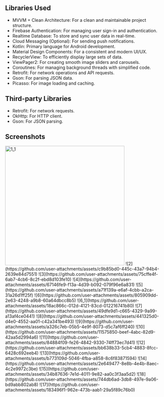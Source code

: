 
## Libraries Used

- MVVM + Clean Architecture: For a clean and maintainable project structure.
- Firebase Authentication: For managing user sign-in and authentication.
-	Realtime Database: To store and sync user data in real-time.
-	Cloud Messaging (Optional): For sending push notifications.
-	Kotlin: Primary language for Android development.
-	Material Design Components: For a consistent and modern UI/UX.
-	RecyclerView: To efficiently display large sets of data.
-	ViewPager2: For creating smooth image sliders and carousels.
-	Coroutines: For managing background threads with simplified code.
-	Retrofit: For network operations and API requests.
-	Gson: For parsing JSON data.
-	Picasso: For image loading and caching.

## Third-party Libraries
- Retrofit: For network requests.
- OkHttp: For HTTP client.
- Gson: For JSON parsing.

## Screenshots
<img width="386" alt="1_1" src="https://github.com/user-attachments/assets/ad87e69d-677a-4fed-936b-c97ee8790de4">
![2](https://github.com/user-attachments/assets/c9b85bd0-445c-43a7-94b4-2639e84d7551)
![3](https://github.com/user-attachments/assets/75cffe4f-6ab7-4cb6-8c2f-ebd8d103fe10)
![4](https://github.com/user-attachments/assets/67146fe9-f13a-4d39-b092-079f96e6a831)
![5](https://github.com/user-attachments/assets/a71f139a-e6af-4cbb-a2ca-31a26d1ff25f)
![6](https://github.com/user-attachments/assets/805909dd-2e63-4248-a9b8-60a64dbcc8b5)
![6_1](https://github.com/user-attachments/assets/18ac866c-012d-4121-83cd-012216741b80)
![7](https://github.com/user-attachments/assets/49dfe9d1-c665-4329-9a99-a13af4ce0441)
![8](https://github.com/user-attachments/assets/441325d0-d4e0-4552-aa01-c42a341be493)
![9](https://github.com/user-attachments/assets/a326c7eb-05b5-4e9f-8073-d5c7af6ff240)
![10](https://github.com/user-attachments/assets/11575850-beef-4abc-82d9-42aa5d2994a6)
![11](https://github.com/user-attachments/assets/84884f09-fe26-4842-9330-74ff73ec7d41)
![12](https://github.com/user-attachments/assets/bb638b33-5cb4-4883-8fcc-6428c692eeb4)
![13](https://github.com/user-attachments/assets/b773109d-5046-4fba-a858-8c6f83871594)
![14](https://github.com/user-attachments/assets/2e649477-8e8b-4e4b-8aec-4c2e9972c3be)
![15](https://github.com/user-attachments/assets/34b87636-7e1d-4011-9e82-aa0c3f3aa5d2)
![18](https://github.com/user-attachments/assets/744db6ad-3db8-497e-9a06-bd9abb802ab8)
![17](https://github.com/user-attachments/assets/183496f1-962e-473b-aab1-29a5f89c76b0)

